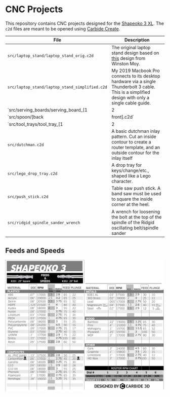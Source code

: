 # CNC Projects

This repository contains CNC projects designed for the [Shapeoko 3 XL](https://shop.carbide3d.com/products/shapeoko3?variant=14064088580157). The `c2d` files are meant to be opened using [Carbide Create](https://carbide3d.com/carbidecreate/).

| File                                           | Description                                                                                                                                                                       |
| ---------------------------------------------- | --------------------------------------------------------------------------------------------------------------------------------------------------------------------------------- |
| `src/laptop_stand/laptop_stand_orig.c2d`       | The original laptop stand design based on [this](http://www.winstonmoy.com/2016/06/diy-laptop-stand-for-5-in-materials/) design from Winston Moy.                                 |
| `src/laptop_stand/laptop_stand_simplified.c2d` | My 2019 Macbook Pro connects to its desktop hardware via a single Thunderbolt 3 cable. This is a simplified design with only a single cable guide.                                |
| `src/serving_boards/serving_board_[1|2|3|4|5]` | A number of different serving board designs.                                                                                                                                      |
| `src/spoon/[back|front].c2d`                   | A 3d-carved spoon. Run `front.c2d` first, and use the resulting dowel holes to align it when flipped. This is easier if the dowel holes are allowed to extend into the wastboard. |
| `src/tool_trays/tool_tray_[1|2|3].c2d`         | A few different rool tray designs for organizing CNC tools and accessories.                                                                                                       |
| `src/dutchman.c2d`                             | A basic dutchman inlay pattern. Cut an inside contour to create a router template, and an outside contour for the inlay itself                                                    |
| `src/lego_drop_tray.c2d`                       | A drop tray for keys/change/etc., shaped like a Lego character.                                                                                                                   |
| `src/push_stick.c2d`                           | Table saw push stick. A band saw must be used to square the inside corner at the heel.                                                                                            |
| `src/ridgid_spindle_sander_wrench`             | A wrench for loosening the bolt at the top of the spindle of the Ridgid oscillating belt/spindle sander                                                                           |

## Feeds and Speeds

![Feeds and speeds chart](assets/S3_feeds_250.jpg)
